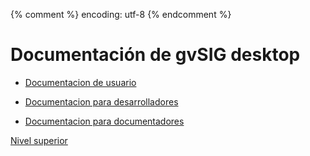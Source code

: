 {% comment %} encoding: utf-8 {% endcomment %}

# Documentación de gvSIG desktop

* [Documentacion de usuario](userdoc/index.md)

* [Documentacion para desarrolladores](develdoc/index.md)

* [Documentacion para documentadores](docdoc/index.md)

[Nivel superior](../index.md)
